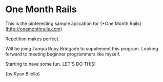 # One Month Rails

This is the pinteresting sample aplication for
{*One Month Rails} (http://onemonthrails.com)

Repetition makes perfect.

Will be joing Tampa Ruby Bridgade to supplement this program. Looking forward to meeting beginner programmers like myself.

Starting to have some fun. LET'S DO THIS!

{by Ryan Bilello}